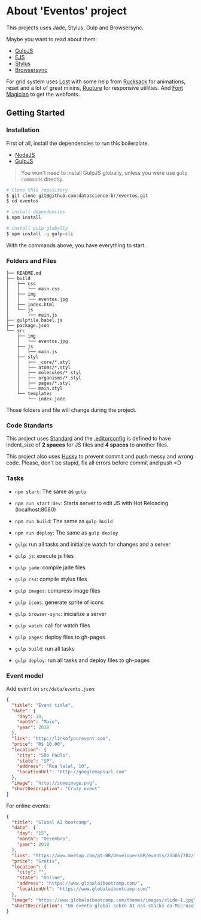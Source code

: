 # About 'Eventos' project

This projects uses Jade, Stylus, Gulp and Browsersync.

Maybe you want to read about them:
- [GulpJS](http://gulpjs.com/)
- [EJS](http://www.embeddedjs.com/)
- [Stylus](http://learnboost.github.io/stylus/)
- [Browsersync](https://www.browsersync.io/)

For grid system uses [Lost](https://github.com/peterramsing/lost) with some help from [Rucksack](http://simplaio.github.io/rucksack/) for animations, reset and a lot of great mixins, [Rupture](https://github.com/jenius/rupture) for responsive utilities. And [Font Magician](https://github.com/jonathantneal/postcss-font-magician/) to get the webfonts.

## Getting Started

### Installation

First of all, install the dependencies to run this boilerplate.

- [NodeJS](http://nodejs.org/)
- [GulpJS](http://gulpjs.com/)

> You won't need to install GulpJS globally, unless you were use `gulp commands` directly.


```sh
# Clone this repository
$ git clone git@github.com:datascience-br/eventos.git
$ cd eventos

# install dependencies
$ npm install

# install gulp globally
$ npm install -g gulp-cli
```

With the commands above, you have everything to start.

### Folders and Files

```console
├── README.md
├── build
│   ├── css
│   │   └── main.css
│   ├── img
│   │   └── eventos.jpg
│   ├── index.html
│   └── js
│       └── main.js
├── gulpfile.babel.js
├── package.json
└── src
    ├── img
    │   └── eventos.jpg
    ├── js
    │   ├── main.js
    ├── styl
    │   ├── _core/*.styl
    │   ├── atoms/*.styl
    │   ├── molecules/*.styl
    │   ├── organisms/*.styl
    │   ├── pages/*.styl
    │   └── main.styl
    └── templates
        └── index.jade
```

Those folders and file will change during the project.

### Code Standarts

This project uses [Standard](https://github.com/feross/standard) and the [.editorconfig](https://github.com/datascience-br/eventos/blob/skeleton/.editorconfig) is defined to have indent_size of **2 spaces** for JS files and **4 spaces** to another files.

This project also uses [Husky](https://github.com/typicode/husky) to prevent commit and push messy and wrong code. Please, don't be stupid, fix all errors before commit and push =D

### Tasks

- `npm start`: The same as `gulp`
- `npm run start:dev`: Starts server to edit JS with Hot Reloading (localhost:8080)
- `npm run build`: The same as `gulp build`
- `npm run deploy`: The same as `gulp deploy`

- `gulp`: run all tasks and initialize watch for changes and a server
- `gulp js`: execute js files
- `gulp jade`: compile jade files
- `gulp css`: compile stylus files
- `gulp images`: compress image files
- `gulp icons`: generate sprite of icons
- `gulp browser-sync`: inicialize a server
- `gulp watch`: call for watch files
- `gulp pages`: deploy files to gh-pages
- `gulp build`: run all tasks
- `gulp deploy`: run all tasks and deploy files to gh-pages

### Event model

Add event on `src/data/events.json`:

```json
{
  "title": "Event title",
  "date": {
    "day": 10,
    "month": "Maio",
    "year": 2018
  },
  "link": "http://linkofyourevent.com",
  "price": "R$ 10,00",
  "location": {
    "city": "São Paulo",
    "state": "SP",
    "address": "Rua lalal, 10",
    "locationUrl": "http://googlemapsurl.com"
  },
  "image": "http://someimage.png",
  "shortDescription": "Crazy event"
}
```

For online events:

```json
{
  "title": "Global AI bootcamp",
  "date": {
    "day": "15",
    "month": "Dezembro",
    "year": 2018
  },
  "link": "https://www.meetup.com/pt-BR/DevelopersBR/events/255057782/",
  "price": "Grátis",
  "location": {
    "city": "",
    "state": "Online",
    "address": "https://www.globalaibootcamp.com/",
    "locationUrl": "https://www.globalaibootcamp.com/"
  },
  "image": "https://www.globalaibootcamp.com/themes/images/slide-1.jpg",
  "shortDescription": "Um evento global sobre AI nas stacks da Microsoft"
}
```

